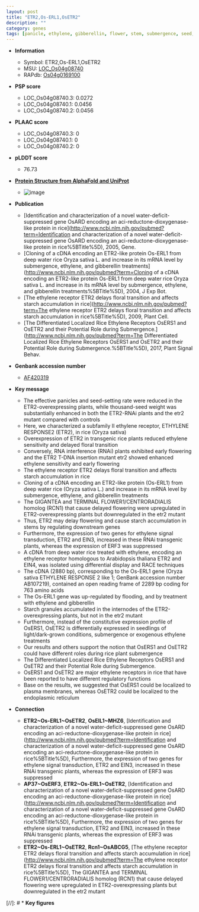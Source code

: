 ```yaml
---
layout: post
title: "ETR2,Os-ERL1,OsETR2"
description: ""
category: genes
tags: [panicle, ethylene, gibberellin, flower, stem, submergence, seed, starch, floral, seedlings, plasma membrane]
---
```


* **Information**  
    + Symbol: ETR2,Os-ERL1,OsETR2  
    + MSU: [LOC_Os04g08740](http://rice.plantbiology.msu.edu/cgi-bin/ORF_infopage.cgi?orf=LOC_Os04g08740)  
    + RAPdb: [Os04g0169100](http://rapdb.dna.affrc.go.jp/viewer/gbrowse_details/irgsp1?name=Os04g0169100)  

* **PSP score**  
    + LOC_Os04g08740.3: 0.0272 
    + LOC_Os04g08740.1: 0.0456 
    + LOC_Os04g08740.2: 0.0456 

* **PLAAC score**  
    + LOC_Os04g08740.3: 0 
    + LOC_Os04g08740.1: 0 
    + LOC_Os04g08740.2: 0 

* **pLDDT score**
    + 76.73

* **[Protein Structure from AlphaFold and UniProt](https://www.uniprot.org/uniprotkb/Q7XX84/entry#structure)**
    + ![image](https://ricepsp.github.io/images/Q7/AF-Q7XX84-F1.png)

* **Publication**  
    + [Identification and characterization of a novel water-deficit-suppressed gene OsARD encoding an aci-reductone-dioxygenase-like protein in rice](http://www.ncbi.nlm.nih.gov/pubmed?term=Identification and characterization of a novel water-deficit-suppressed gene OsARD encoding an aci-reductone-dioxygenase-like protein in rice%5BTitle%5D), 2005, Gene.
    + [Cloning of a cDNA encoding an ETR2-like protein Os-ERL1 from deep water rice Oryza sativa L. and increase in its mRNA level by submergence, ethylene, and gibberellin treatments](http://www.ncbi.nlm.nih.gov/pubmed?term=Cloning of a cDNA encoding an ETR2-like protein Os-ERL1 from deep water rice Oryza sativa L. and increase in its mRNA level by submergence, ethylene, and gibberellin treatments%5BTitle%5D), 2004, J Exp Bot.
    + [The ethylene receptor ETR2 delays floral transition and affects starch accumulation in rice](http://www.ncbi.nlm.nih.gov/pubmed?term=The ethylene receptor ETR2 delays floral transition and affects starch accumulation in rice%5BTitle%5D), 2009, Plant Cell.
    + [The Differentiated Localized Rice Ethylene Receptors OsERS1 and OsETR2 and their Potential Role during Submergence.](http://www.ncbi.nlm.nih.gov/pubmed?term=The Differentiated Localized Rice Ethylene Receptors OsERS1 and OsETR2 and their Potential Role during Submergence.%5BTitle%5D), 2017, Plant Signal Behav.

* **Genbank accession number**  
    + [AF420319](http://www.ncbi.nlm.nih.gov/nuccore/AF420319)

* **Key message**  
    + The effective panicles and seed-setting rate were reduced in the ETR2-overexpressing plants, while thousand-seed weight was substantially enhanced in both the ETR2-RNAi plants and the etr2 mutant compared with controls
    + Here, we characterized a subfamily II ethylene receptor, ETHYLENE RESPONSE2 (ETR2), in rice (Oryza sativa)
    + Overexpression of ETR2 in transgenic rice plants reduced ethylene sensitivity and delayed floral transition
    + Conversely, RNA interference (RNAi) plants exhibited early flowering and the ETR2 T-DNA insertion mutant etr2 showed enhanced ethylene sensitivity and early flowering
    + The ethylene receptor ETR2 delays floral transition and affects starch accumulation in rice
    + Cloning of a cDNA encoding an ETR2-like protein (Os-ERL1) from deep water rice (Oryza sativa L.) and increase in its mRNA level by submergence, ethylene, and gibberellin treatments
    + The GIGANTEA and TERMINAL FLOWER1/CENTRORADIALIS homolog (RCN1) that cause delayed flowering were upregulated in ETR2-overexpressing plants but downregulated in the etr2 mutant
    + Thus, ETR2 may delay flowering and cause starch accumulation in stems by regulating downstream genes
    + Furthermore, the expression of two genes for ethylene signal transduction, ETR2 and EIN3, increased in these RNAi transgenic plants, whereas the expression of ERF3 was suppressed
    + A cDNA from deep water rice treated with ethylene, encoding an ethylene receptor homologous to Arabidopsis thaliana ETR2 and EIN4, was isolated using differential display and RACE techniques
    + The cDNA (2880 bp), corresponding to the Os-ERL1 gene (Oryza sativa ETHYLENE RESPONSE 2 like 1; GenBank accession number AB107219), contained an open reading frame of 2289 bp coding for 763 amino acids
    + The Os-ERL1 gene was up-regulated by flooding, and by treatment with ethylene and gibberellin
    + Starch granules accumulated in the internodes of the ETR2-overexpressing plants, but not in the etr2 mutant
    + Furthermore, instead of the constitutive expression profile of OsERS1, OsETR2 is differentially expressed in seedlings of light/dark-grown conditions, submergence or exogenous ethylene treatments
    + Our results and others support the notion that OsERS1 and OsETR2 could have different roles during rice plant submergence
    + The Differentiated Localized Rice Ethylene Receptors OsERS1 and OsETR2 and their Potential Role during Submergence.
    + OsERS1 and OsETR2 are major ethylene receptors in rice that have been reported to have different regulatory functions
    + Base on the results, we suggested that OsERS1 could be localized to plasma membranes, whereas OsETR2 could be localized to the endoplasmic reticulum

* **Connection**  
    + __ETR2~Os-ERL1~OsETR2__, __OsEIL1~MHZ6__, [Identification and characterization of a novel water-deficit-suppressed gene OsARD encoding an aci-reductone-dioxygenase-like protein in rice](http://www.ncbi.nlm.nih.gov/pubmed?term=Identification and characterization of a novel water-deficit-suppressed gene OsARD encoding an aci-reductone-dioxygenase-like protein in rice%5BTitle%5D), Furthermore, the expression of two genes for ethylene signal transduction, ETR2 and EIN3, increased in these RNAi transgenic plants, whereas the expression of ERF3 was suppressed
    + __AP37~OsERF3__, __ETR2~Os-ERL1~OsETR2__, [Identification and characterization of a novel water-deficit-suppressed gene OsARD encoding an aci-reductone-dioxygenase-like protein in rice](http://www.ncbi.nlm.nih.gov/pubmed?term=Identification and characterization of a novel water-deficit-suppressed gene OsARD encoding an aci-reductone-dioxygenase-like protein in rice%5BTitle%5D), Furthermore, the expression of two genes for ethylene signal transduction, ETR2 and EIN3, increased in these RNAi transgenic plants, whereas the expression of ERF3 was suppressed
    + __ETR2~Os-ERL1~OsETR2__, __Rcn1~OsABCG5__, [The ethylene receptor ETR2 delays floral transition and affects starch accumulation in rice](http://www.ncbi.nlm.nih.gov/pubmed?term=The ethylene receptor ETR2 delays floral transition and affects starch accumulation in rice%5BTitle%5D), The GIGANTEA and TERMINAL FLOWER1/CENTRORADIALIS homolog (RCN1) that cause delayed flowering were upregulated in ETR2-overexpressing plants but downregulated in the etr2 mutant

[//]: # * **Key figures**  


